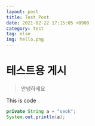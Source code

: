 ```yaml
---
layout: post
title: Test_Post
date: 2021-02-22 17:15:05 +0900
category: test
tag: else
img: hello.png
---
```

# 테스트용 게시
> 안녕하세요

This is code
```java
private String a = "seok";
System.out.println(a);
```